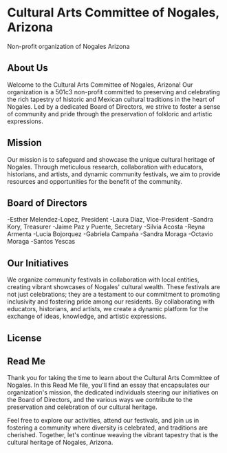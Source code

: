 # Cultural Arts Committee of Nogales, Arizona
Non-profit organization of Nogales Arizona
## About Us

Welcome to the Cultural Arts Committee of Nogales, Arizona! Our organization is a 501c3 non-profit committed to preserving and celebrating the rich tapestry of historic and Mexican cultural traditions in the heart of Nogales. Led by a dedicated Board of Directors, we strive to foster a sense of community and pride through the preservation of folkloric and artistic expressions.

## Mission

Our mission is to safeguard and showcase the unique cultural heritage of Nogales. Through meticulous research, collaboration with educators, historians, and artists, and dynamic community festivals, we aim to provide resources and opportunities for the benefit of the community.

## Board of Directors
-Esther Melendez-Lopez, President
-Laura Diaz, Vice-President
-Sandra Kory, Treasurer
-Jaime Paz y Puente, Secretary
-Silvia Acosta
-Reyna Armenta
-Lucia Bojorquez
-Gabriela Campaña
-Sandra Moraga
-Octavio Moraga
-Santos Yescas
## Our Initiatives

We organize community festivals in collaboration with local entities, creating vibrant showcases of Nogales' cultural wealth. These festivals are not just celebrations; they are a testament to our commitment to promoting inclusivity and fostering pride among our residents. By collaborating with educators, historians, and artists, we create a dynamic platform for the exchange of ideas, knowledge, and artistic expressions.

## License 


## Read Me

Thank you for taking the time to learn about the Cultural Arts Committee of Nogales. In this Read Me file, you'll find an essay that encapsulates our organization's mission, the dedicated individuals steering our initiatives on the Board of Directors, and the various ways we contribute to the preservation and celebration of our cultural heritage.

Feel free to explore our activities, attend our festivals, and join us in fostering a community where diversity is celebrated, and traditions are cherished. Together, let's continue weaving the vibrant tapestry that is the cultural heritage of Nogales, Arizona.


